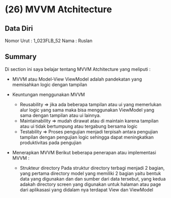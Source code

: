# (26) MVVM Atchitecture

## Data Diri

Nomor Urut : 1_023FLB_52
Nama : Ruslan

## Summary

Di section ini saya belajar tentang MVVM Atchitecture yang meliputi :

- MVVM atau Model-View ViewModel adalah pandekatan yang memisahkan logic dengan tampilan

- Keuntungan menggunakan MVVM

  - Reusability => jika ada beberapa tampilan atau ui yang memerlukan alur logic yang sama maka bisa menggunakan ViewModel yang sama dengan tampilan atau ui lainnya.
  - Maintainability => mudah dirawat atau di maintain karena tampilan atau ui tidak bertumpung atau tergabung bersama logic
  - Testability => Proses pengujian menjadi terpisah antara pengujian tampilan dengan pengujian logic sehingga dapat meningkatkan produktivitas pada pengujian

- Menerapkan MVVM
  Berikut beberapa penerapan atau implementasi MVVM :
  - Strukteur directory
    Pada struktur directory terbagi menjadi 2 bagian, yang pertama directory model yang memiliki 2 bagian yaitu bentuk data yang digunakan dan dan sumber dari data tersebut, yang kedua adakah directory screen yang digunakan untuk halaman atau page dari aplikasasi yang didalam nya terdapat View dan ViewModel
